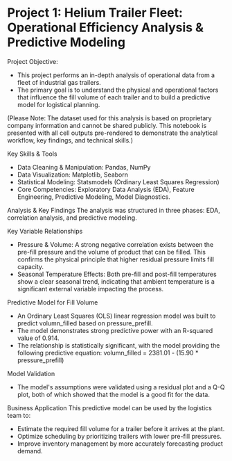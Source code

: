 # Project 1: Helium Trailer Fleet: Operational Efficiency Analysis & Predictive Modeling

Project Objective:
 - This project performs an in-depth analysis of operational data from a fleet of industrial gas trailers.
 - The primary goal is to understand the physical and operational factors that influence the fill volume of each trailer and to build a predictive 
   model for logistical planning.

(Please Note: The dataset used for this analysis is based on proprietary company information and cannot be shared publicly. This notebook is presented 
with all cell outputs pre-rendered to demonstrate the analytical workflow, key findings, and technical skills.)

Key Skills & Tools
- Data Cleaning & Manipulation: Pandas, NumPy
- Data Visualization: Matplotlib, Seaborn
- Statistical Modeling: Statsmodels (Ordinary Least Squares Regression)
- Core Competencies: Exploratory Data Analysis (EDA), Feature Engineering, Predictive Modeling, Model Diagnostics.

Analysis & Key Findings
The analysis was structured in three phases: EDA, correlation analysis, and predictive modeling.

Key Variable Relationships
- Pressure & Volume: A strong negative correlation exists between the pre-fill pressure and the volume of product that can be filled. This 
  confirms the physical principle that higher residual pressure limits fill capacity.
- Seasonal Temperature Effects: Both pre-fill and post-fill temperatures show a clear seasonal trend, indicating that ambient temperature is a 
  significant external variable impacting the process.

Predictive Model for Fill Volume
- An Ordinary Least Squares (OLS) linear regression model was built to predict volumn_filled based on pressure_prefill.
- The model demonstrates strong predictive power with an R-squared value of 0.914.
- The relationship is statistically significant, with the model providing the following predictive equation: volumn_filled = 2381.01 - (15.90 * pressure_prefill)

Model Validation
- The model's assumptions were validated using a residual plot and a Q-Q plot, both of which showed that the model is a good fit for the data.
  
Business Application
This predictive model can be used by the logistics team to:
- Estimate the required fill volume for a trailer before it arrives at the plant.
- Optimize scheduling by prioritizing trailers with lower pre-fill pressures.
- Improve inventory management by more accurately forecasting product demand.

